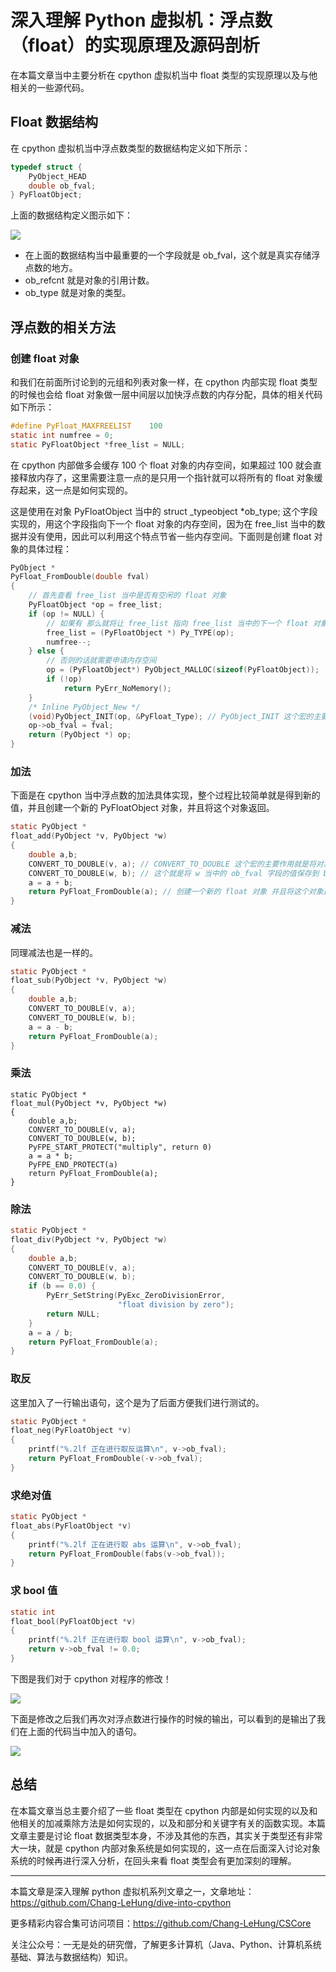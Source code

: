 # 深入理解 Python 虚拟机：浮点数（float）的实现原理及源码剖析

在本篇文章当中主要分析在 cpython 虚拟机当中 float 类型的实现原理以及与他相关的一些源代码。

## Float 数据结构

在 cpython 虚拟机当中浮点数类型的数据结构定义如下所示：

```c
typedef struct {
    PyObject_HEAD
    double ob_fval;
} PyFloatObject;
```

上面的数据结构定义图示如下：

![](../images/12-tuple.png)

- 在上面的数据结构当中最重要的一个字段就是 ob_fval，这个就是真实存储浮点数的地方。
- ob_refcnt 就是对象的引用计数。
- ob_type 就是对象的类型。

## 浮点数的相关方法

### 创建 float 对象

和我们在前面所讨论到的元组和列表对象一样，在 cpython 内部实现 float 类型的时候也会给 float 对象做一层中间层以加快浮点数的内存分配，具体的相关代码如下所示：

```c
#define PyFloat_MAXFREELIST    100
static int numfree = 0;
static PyFloatObject *free_list = NULL;
```

在 cpython 内部做多会缓存 100 个 float 对象的内存空间，如果超过 100 就会直接释放内存了，这里需要注意一点的是只用一个指针就可以将所有的 float 对象缓存起来，这一点是如何实现的。

这是使用在对象 PyFloatObject 当中的 struct _typeobject *ob_type; 这个字段实现的，用这个字段指向下一个 float 对象的内存空间，因为在 free_list 当中的数据并没有使用，因此可以利用这个特点节省一些内存空间。下面则是创建 float 对象的具体过程：

```c
PyObject *
PyFloat_FromDouble(double fval)
{
    // 首先查看 free_list 当中是否有空闲的 float 对象
    PyFloatObject *op = free_list;
    if (op != NULL) {
        // 如果有 那么就将让 free_list 指向 free_list 当中的下一个 float 对象 并且将对应的个数减 1
        free_list = (PyFloatObject *) Py_TYPE(op);
        numfree--;
    } else {
      	// 否则的话就需要申请内存空间
        op = (PyFloatObject*) PyObject_MALLOC(sizeof(PyFloatObject));
        if (!op)
            return PyErr_NoMemory();
    }
    /* Inline PyObject_New */
    (void)PyObject_INIT(op, &PyFloat_Type); // PyObject_INIT 这个宏的主要作用是将对象的引用计数设置成 1
    op->ob_fval = fval;
    return (PyObject *) op;
}
```

### 加法

下面是在 cpython 当中浮点数的加法具体实现，整个过程比较简单就是得到新的值，并且创建一个新的 PyFloatObject 对象，并且将这个对象返回。

```c
static PyObject *
float_add(PyObject *v, PyObject *w)
{
    double a,b;
    CONVERT_TO_DOUBLE(v, a); // CONVERT_TO_DOUBLE 这个宏的主要作用就是将对象的 ob_fval 这个字段的值保存到 a 当中
    CONVERT_TO_DOUBLE(w, b); // 这个就是将 w 当中的 ob_fval 字段的值保存到 b 当中
    a = a + b;
    return PyFloat_FromDouble(a); // 创建一个新的 float 对象 并且将这个对象返回
}
```

### 减法

同理减法也是一样的。

```c
static PyObject *
float_sub(PyObject *v, PyObject *w)
{
    double a,b;
    CONVERT_TO_DOUBLE(v, a);
    CONVERT_TO_DOUBLE(w, b);
    a = a - b;
    return PyFloat_FromDouble(a);
}
```

### 乘法

```
static PyObject *
float_mul(PyObject *v, PyObject *w)
{
    double a,b;
    CONVERT_TO_DOUBLE(v, a);
    CONVERT_TO_DOUBLE(w, b);
    PyFPE_START_PROTECT("multiply", return 0)
    a = a * b;
    PyFPE_END_PROTECT(a)
    return PyFloat_FromDouble(a);
}
```

### 除法

```c
static PyObject *
float_div(PyObject *v, PyObject *w)
{
    double a,b;
    CONVERT_TO_DOUBLE(v, a);
    CONVERT_TO_DOUBLE(w, b);
    if (b == 0.0) {
        PyErr_SetString(PyExc_ZeroDivisionError,
                        "float division by zero");
        return NULL;
    }
    a = a / b;
    return PyFloat_FromDouble(a);
}
```

### 取反

这里加入了一行输出语句，这个是为了后面方便我们进行测试的。

```c
static PyObject *
float_neg(PyFloatObject *v)
{
    printf("%.2lf 正在进行取反运算\n", v->ob_fval);
    return PyFloat_FromDouble(-v->ob_fval);
}
```

### 求绝对值

```c
static PyObject *
float_abs(PyFloatObject *v)
{
    printf("%.2lf 正在进行取 abs 运算\n", v->ob_fval);
    return PyFloat_FromDouble(fabs(v->ob_fval));
}
```

### 求 bool 值

```c
static int
float_bool(PyFloatObject *v)
{
    printf("%.2lf 正在进行取 bool 运算\n", v->ob_fval);
    return v->ob_fval != 0.0;
}
```

下图是我们对于 cpython 对程序的修改！

![](../images/14-float.png)

下面是修改之后我们再次对浮点数进行操作的时候的输出，可以看到的是输出了我们在上面的代码当中加入的语句。

![](../images/13-float.png)

## 总结

在本篇文章当总主要介绍了一些 float 类型在 cpython 内部是如何实现的以及和他相关的加减乘除方法是如何实现的，以及和部分和关键字有关的函数实现。本篇文章主要是讨论 float 数据类型本身，不涉及其他的东西，其实关于类型还有非常大一块，就是 cpython 内部对象系统是如何实现的，这一点在后面深入讨论对象系统的时候再进行深入分析，在回头来看 float 类型会有更加深刻的理解。

---

本篇文章是深入理解 python 虚拟机系列文章之一，文章地址：https://github.com/Chang-LeHung/dive-into-cpython

更多精彩内容合集可访问项目：<https://github.com/Chang-LeHung/CSCore>

关注公众号：一无是处的研究僧，了解更多计算机（Java、Python、计算机系统基础、算法与数据结构）知识。

